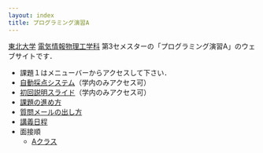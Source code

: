 ```yaml
---
layout: index
title: プログラミング演習A
---
```


[東北大学](http://www.tohoku.ac.jp/) [電気情報物理工学科](http://www.ecei.tohoku.ac.jp/eipe/) 第3セメスターの「プログラミング演習A」のウェブサイトです．

+ 課題１はメニューバーからアクセスして下さい．
+ [自動採点システム](https://130.34.192.88/)（学内のみアクセス可）
+ [初回説明スライド](http://localweb.ecei.tohoku.ac.jp/~enshu25/general.pdf)（学内のみアクセス可）
+ [課題の進め方](docs/kadai.html)
+ [質問メールの出し方](docs/inquiry.html)
+ [講義日程](schedule.html)
+ 面接順
    + [Aクラス](http://localweb.ecei.tohoku.ac.jp/~enshu25/classA.htm)
